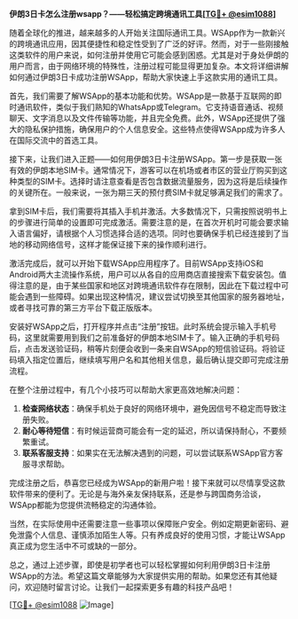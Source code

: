 **伊朗3日卡怎么注册wsapp？——轻松搞定跨境通讯工具[[TG💪+ @esim1088](https://t.me/s/esim1088)]**

随着全球化的推进，越来越多的人开始关注国际通讯工具。WSApp作为一款新兴的跨境通讯应用，因其便捷性和稳定性受到了广泛的好评。然而，对于一些刚接触这类软件的用户来说，如何注册并使用它可能会感到困惑。尤其是对于身处伊朗的用户而言，由于网络环境的特殊性，注册过程可能显得更加复杂。本文将详细讲解如何通过伊朗3日卡成功注册WSApp，帮助大家快速上手这款实用的通讯工具。

首先，我们需要了解WSApp的基本功能和优势。WSApp是一款基于互联网的即时通讯软件，类似于我们熟知的WhatsApp或Telegram。它支持语音通话、视频聊天、文字消息以及文件传输等功能，并且完全免费。此外，WSApp还提供了强大的隐私保护措施，确保用户的个人信息安全。这些特点使得WSApp成为许多人在国际交流中的首选工具。

接下来，让我们进入正题——如何用伊朗3日卡注册WSApp。第一步是获取一张有效的伊朗本地SIM卡。通常情况下，游客可以在机场或者市区的营业厅购买到这种类型的SIM卡。选择时请注意查看是否包含数据流量服务，因为这将是后续操作的关键所在。一般来说，一张为期三天的预付费SIM卡就足够满足我们的需求了。

拿到SIM卡后，我们需要将其插入手机并激活。大多数情况下，只需按照说明书上的步骤进行简单的设置即可完成激活。需要注意的是，在首次开机时可能会要求输入语言偏好，请根据个人习惯选择合适的选项。同时也要确保手机已经连接到了当地的移动网络信号，这样才能保证接下来的操作顺利进行。

激活完成后，就可以开始下载WSApp应用程序了。目前WSApp支持iOS和Android两大主流操作系统，用户可以从各自的应用商店直接搜索下载安装包。值得注意的是，由于某些国家和地区对跨境通讯软件存在限制，因此在下载过程中可能会遇到一些障碍。如果出现这种情况，建议尝试切换至其他国家的服务器地址，或者寻找可靠的第三方平台下载正版版本。

安装好WSApp之后，打开程序并点击“注册”按钮。此时系统会提示输入手机号码，这里就需要用到我们之前准备好的伊朗本地SIM卡了。输入正确的手机号码后，点击发送验证码，稍等片刻便会收到一条来自WSApp的短信验证码。将验证码填入指定位置后，继续填写用户名和其他相关信息，最后确认提交即可完成注册流程。

在整个注册过程中，有几个小技巧可以帮助大家更高效地解决问题：

1. **检查网络状态**：确保手机处于良好的网络环境中，避免因信号不稳定而导致注册失败。
2. **耐心等待短信**：有时候运营商可能会有一定的延迟，所以请保持耐心，不要频繁重试。
3. **联系客服支持**：如果实在无法解决遇到的问题，可以尝试联系WSApp官方客服寻求帮助。

完成注册之后，恭喜您已经成为WSApp的新用户啦！接下来就可以尽情享受这款软件带来的便利了。无论是与海外亲友保持联系，还是参与跨国商务洽谈，WSApp都能为您提供流畅稳定的沟通体验。

当然，在实际使用中还需要注意一些事项以保障账户安全。例如定期更新密码、避免泄露个人信息、谨慎添加陌生人等。只有养成良好的使用习惯，才能让WSApp真正成为您生活中不可或缺的一部分。

总之，通过上述步骤，即使是初学者也可以轻松掌握如何利用伊朗3日卡注册WSApp的方法。希望这篇文章能够为大家提供实用的帮助。如果您还有其他疑问，欢迎随时留言讨论。让我们一起探索更多有趣的科技产品吧！

[[TG💪+ @esim1088](https://t.me/s/esim1088) ![Image](https://i.postimg.cc/4NQfJmqS/Snipaste-2025-05-13-00-14-12.png)]